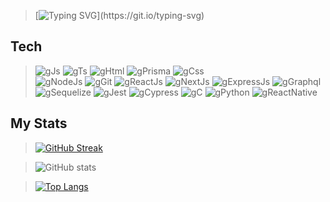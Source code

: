 
> [![Typing SVG](https://readme-typing-svg.demolab.com?font=Rowdies&weight=900&pause=400&color=054C5A&width=450&lines=Hi%2C+Welcome!;I%C2%B4m+Gabriel+Oliveira%2C+FullStack+developer.)](https://git.io/typing-svg)



## Tech

> ![gJs](https://img.shields.io/badge/javascript-000.svg?style=for-the-badge&logo=javascript&logoColor=white&labelColor=054C5A)
 ![gTs](https://img.shields.io/badge/typescript-000.svg?style=for-the-badge&logo=typescript&logoColor=white&labelColor=054C5A)
 ![gHtml](https://img.shields.io/badge/html-000.svg?style=for-the-badge&logo=html5&logoColor=white&labelColor=054C5A)
  ![gPrisma](https://img.shields.io/badge/Prisma-000.svg?style=for-the-badge&logo=prisma&logoColor=white&labelColor=054C5A)
![gCss](https://img.shields.io/badge/css-000.svg?style=for-the-badge&logo=css3&logoColor=white&labelColor=054C5A) <br>
 ![gNodeJs](https://img.shields.io/badge/node.js-000.svg?style=for-the-badge&logo=node.js&logoColor=white&labelColor=054C5A)
![gGit](https://img.shields.io/badge/git-000.svg?style=for-the-badge&logo=git&logoColor=white&labelColor=054C5A)
![gReactJs](https://img.shields.io/badge/React-000.svg?style=for-the-badge&logo=react&logoColor=white&labelColor=054C5A)
![gNextJs](https://img.shields.io/badge/Next.js-000.svg?style=for-the-badge&logo=next.js&logoColor=white&labelColor=054C5A)
> ![gExpressJs](https://img.shields.io/badge/Express.js-000.svg?style=for-the-badge&logo=express&logoColor=white&labelColor=054C5A)
> ![gGraphql](https://img.shields.io/badge/Graphql-000.svg?style=for-the-badge&logo=graphql&logoColor=white&labelColor=054C5A)
> ![gSequelize](https://img.shields.io/badge/Sequelize-000.svg?style=for-the-badge&logo=sequelize&logoColor=white&labelColor=054C5A)
> ![gJest](https://img.shields.io/badge/Jest-000.svg?style=for-the-badge&logo=jest&logoColor=white&labelColor=054C5A)
> ![gCypress](https://img.shields.io/badge/cypress-000.svg?style=for-the-badge&logo=cypress&logoColor=white&labelColor=054C5A)
> ![gC](https://img.shields.io/badge/C-000.svg?style=for-the-badge&logo=c&logoColor=white&labelColor=054C5A)
>  ![gPython](https://img.shields.io/badge/Python-000.svg?style=for-the-badge&logo=python&logoColor=white&labelColor=054C5A)
>  ![gReactNative](https://img.shields.io/badge/React_Native-000.svg?style=for-the-badge&logo=react&logoColor=white&labelColor=054C5A)
## My Stats

 <div>
   
  
> [![GitHub Streak](https://streak-stats.demolab.com?user=Greedwy-Blu&theme=vue-dark&hide_border=true&locale=pt_BR&date_format=j%20M%5B%20Y%5D)](https://git.io/streak-stats)
 
 
 > ![ GitHub stats]( https://github-readme-stats-git-masterrstaa-rickstaa.vercel.app/api?username=Greedwy-Blu&&bg_color=054C5A&icon_color=012626&text_color=012626&title_color=1E2735&count_private=true&include_all_commits=true)
 
 
 



 
>  [![Top Langs](https://github-readme-stats-git-masterrstaa-rickstaa.vercel.app/api/top-langs/?username=Greedwy-Blu&exclude_repo=Higia-Disposicao-Para-Saude&layout=compact&langs_count=5&show_icons=true&count_private=true&bg_color=054C5A&icon_color=1E2735&text_color=012626&title_color=1E2735 )](https://github.com/Greedwy-Blu/github-readme-stats)
 
 
</div>



